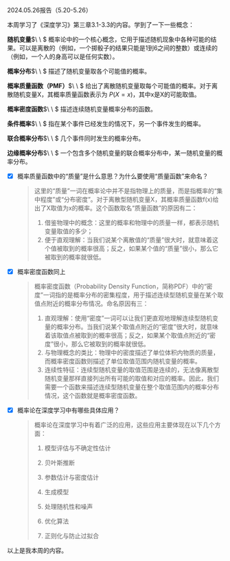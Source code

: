 2024.05.26报告（5.20-5.26）

本周学习了《深度学习》第三章3.1-3.3的内容。学到了一下一些概念：

**随机变量**$\ \ $ 概率论中的一个核心概念，它用于描述随机现象中各种可能的结果。可以是离散的（例如，一个掷骰子的结果只能是1到6之间的整数）或连续的（例如，一个人的身高可以是任何实数）。

**概率分布**$\ \ $ 描述了随机变量取各个可能值的概率。

**概率质量函数（PMF）**$\ \ $ 给出了离散随机变量取每个可能值的概率。对于离散随机变量X，其概率质量函数表示为 $P(X=x)$，其中x是X的可能取值。

**概率密度函数**$\ \ $ 描述连续随机变量概率分布的函数。

**条件概率**$\ \ $ 指在某个事件已经发生的情况下，另一个事件发生的概率。

**联合概率分布**$\ \ $ 几个事件同时发生的概率分布。

**边缘概率分布**$\ \ $ 一个包含多个随机变量的联合概率分布中，某一随机变量的概率分布。

- [x] 概率质量函数中的“质量”是什么意思？为什么要使用“质量函数”来命名？

  > 这里的“质量”一词在概率论中并不是指物理上的质量，而是指概率的“集中程度”或“分布密度”。对于离散型随机变量X，其概率质量函数f(x)给出了X取值为x的概率。这个函数取名“质量函数”的原因有二：
  >
  > 1. 借鉴物理中的概念：这里的概率和物理中的质量一样，都表示随机变量取值的多少；
  > 2. 便于直观理解：当我们说某个离散值的“质量”很大时，就意味着这个值被取到的概率很高；反之，如果某个值的“质量”很小，那么它被取到的概率就很低。

- [x] 概率密度函数同上 

  > 概率密度函数（Probability Density Function，简称PDF）中的“密度”一词指的是概率分布的密集程度，用于描述连续型随机变量在某个取值点附近的概率分布情况。命名原因有三：
  >
  > 1. 直观理解：使用“密度”一词可以让我们更直观地理解连续型随机变量的概率分布。当我们说某个取值点附近的“密度”很大时，就意味着该取值点被取到的概率很高；反之，如果某个取值点附近的“密度”很小，那么它被取到的概率就很低。
  > 2. 与物理概念的类比：物理中的密度描述了单位体积内物质的质量，而概率密度函数则描述了单位取值范围内随机变量的概率。
  > 3. 连续性特征：连续型随机变量的取值范围是连续的，无法像离散型随机变量那样直接列出所有可能的取值和对应的概率。因此，我们需要一个函数来描述连续型随机变量在整个取值范围内的概率分布情况，这个函数就是概率密度函数。

- [x] 概率论在深度学习中有哪些具体应用？

  > 概率论在深度学习中有着广泛的应用，这些应用主要体现在以下几个方面：
  >
  > 1. 模型评估与不确定性估计
  >
  > 2. 贝叶斯推断
  >    
  > 3. 参数估计与密度估计
  >
  > 4. 生成模型
  >
  > 5. 处理随机性和噪声
  >
  > 6. 优化算法
  >
  > 7. 正则化与防止过拟合

以上是我本周的内容。